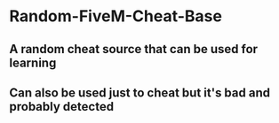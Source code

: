# Random-FiveM-Cheat-Base

## A random cheat source that can be used for learning
## Can also be used just to cheat but it's bad and probably detected
